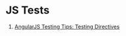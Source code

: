 # JS Tests

1. [AngularJS Testing Tips: Testing Directives](https://www.sitepoint.com/angular-testing-tips-testing-directives/)